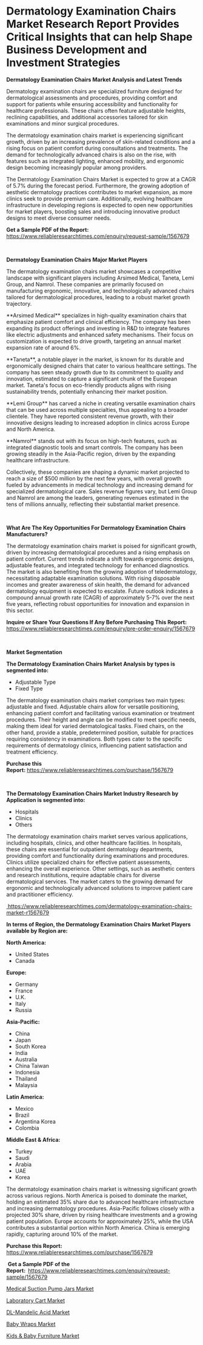 <p><h1>Dermatology Examination Chairs Market Research Report Provides Critical Insights that can help Shape Business Development and Investment Strategies</h1></p><p><strong>Dermatology Examination Chairs Market Analysis and Latest Trends</strong></p>
<p><p>Dermatology examination chairs are specialized furniture designed for dermatological assessments and procedures, providing comfort and support for patients while ensuring accessibility and functionality for healthcare professionals. These chairs often feature adjustable heights, reclining capabilities, and additional accessories tailored for skin examinations and minor surgical procedures. </p><p>The dermatology examination chairs market is experiencing significant growth, driven by an increasing prevalence of skin-related conditions and a rising focus on patient comfort during consultations and treatments. The demand for technologically advanced chairs is also on the rise, with features such as integrated lighting, enhanced mobility, and ergonomic design becoming increasingly popular among providers. </p><p>The Dermatology Examination Chairs Market is expected to grow at a CAGR of 5.7% during the forecast period. Furthermore, the growing adoption of aesthetic dermatology practices contributes to market expansion, as more clinics seek to provide premium care. Additionally, evolving healthcare infrastructure in developing regions is expected to open new opportunities for market players, boosting sales and introducing innovative product designs to meet diverse consumer needs.</p></p>
<p><strong>Get a Sample PDF of the Report:&nbsp;</strong> <a href="https://www.reliableresearchtimes.com/enquiry/request-sample/1567679">https://www.reliableresearchtimes.com/enquiry/request-sample/1567679</a></p>
<p>&nbsp;</p>
<p><strong>Dermatology Examination Chairs Major Market Players</strong></p>
<p><p>The dermatology examination chairs market showcases a competitive landscape with significant players including Arsimed Medical, Taneta, Lemi Group, and Namrol. These companies are primarily focused on manufacturing ergonomic, innovative, and technologically advanced chairs tailored for dermatological procedures, leading to a robust market growth trajectory.</p><p>**Arsimed Medical** specializes in high-quality examination chairs that emphasize patient comfort and clinical efficiency. The company has been expanding its product offerings and investing in R&D to integrate features like electric adjustments and enhanced safety mechanisms. Their focus on customization is expected to drive growth, targeting an annual market expansion rate of around 6%.</p><p>**Taneta**, a notable player in the market, is known for its durable and ergonomically designed chairs that cater to various healthcare settings. The company has seen steady growth due to its commitment to quality and innovation, estimated to capture a significant chunk of the European market. Taneta's focus on eco-friendly products aligns with rising sustainability trends, potentially enhancing their market position.</p><p>**Lemi Group** has carved a niche in creating versatile examination chairs that can be used across multiple specialties, thus appealing to a broader clientele. They have reported consistent revenue growth, with their innovative designs leading to increased adoption in clinics across Europe and North America.</p><p>**Namrol** stands out with its focus on high-tech features, such as integrated diagnostic tools and smart controls. The company has been growing steadily in the Asia-Pacific region, driven by the expanding healthcare infrastructure. </p><p>Collectively, these companies are shaping a dynamic market projected to reach a size of $500 million by the next few years, with overall growth fueled by advancements in medical technology and increasing demand for specialized dermatological care. Sales revenue figures vary, but Lemi Group and Namrol are among the leaders, generating revenues estimated in the tens of millions annually, reflecting their substantial market presence.</p></p>
<p>&nbsp;</p>
<p><strong>What Are The Key Opportunities For Dermatology Examination Chairs Manufacturers?</strong></p>
<p><p>The dermatology examination chairs market is poised for significant growth, driven by increasing dermatological procedures and a rising emphasis on patient comfort. Current trends indicate a shift towards ergonomic designs, adjustable features, and integrated technology for enhanced diagnostics. The market is also benefiting from the growing adoption of teledermatology, necessitating adaptable examination solutions. With rising disposable incomes and greater awareness of skin health, the demand for advanced dermatology equipment is expected to escalate. Future outlook indicates a compound annual growth rate (CAGR) of approximately 5-7% over the next five years, reflecting robust opportunities for innovation and expansion in this sector.</p></p>
<p><strong>Inquire or Share Your Questions If Any Before Purchasing This Report:</strong> <a href="https://www.reliableresearchtimes.com/enquiry/pre-order-enquiry/1567679">https://www.reliableresearchtimes.com/enquiry/pre-order-enquiry/1567679</a></p>
<p>&nbsp;</p>
<p><strong>Market Segmentation</strong></p>
<p><strong>The Dermatology Examination Chairs Market Analysis by types is segmented into:</strong></p>
<p><ul><li>Adjustable Type</li><li>Fixed Type</li></ul></p>
<p><p>The dermatology examination chairs market comprises two main types: adjustable and fixed. Adjustable chairs allow for versatile positioning, enhancing patient comfort and facilitating various examination or treatment procedures. Their height and angle can be modified to meet specific needs, making them ideal for varied dermatological tasks. Fixed chairs, on the other hand, provide a stable, predetermined position, suitable for practices requiring consistency in examinations. Both types cater to the specific requirements of dermatology clinics, influencing patient satisfaction and treatment efficiency.</p></p>
<p><strong>Purchase this Report:&nbsp;</strong><a href="https://www.reliableresearchtimes.com/purchase/1567679">https://www.reliableresearchtimes.com/purchase/1567679</a></p>
<p>&nbsp;</p>
<p><strong>The Dermatology Examination Chairs Market Industry Research by Application is segmented into:</strong></p>
<p><ul><li>Hospitals</li><li>Clinics</li><li>Others</li></ul></p>
<p><p>The dermatology examination chairs market serves various applications, including hospitals, clinics, and other healthcare facilities. In hospitals, these chairs are essential for outpatient dermatology departments, providing comfort and functionality during examinations and procedures. Clinics utilize specialized chairs for effective patient assessments, enhancing the overall experience. Other settings, such as aesthetic centers and research institutions, require adaptable chairs for diverse dermatological services. The market caters to the growing demand for ergonomic and technologically advanced solutions to improve patient care and practitioner efficiency.</p></p>
<p><a href="https://www.reliableresearchtimes.com/dermatology-examination-chairs-market-r1567679">&nbsp;https://www.reliableresearchtimes.com/dermatology-examination-chairs-market-r1567679</a></p>
<p><strong>In terms of Region, the Dermatology Examination Chairs Market Players available by Region are:</strong></p>
<p>
    <p> <strong> North America: </strong>
        <ul>
            <li>United States</li>
            <li>Canada</li>
        </ul>
        </p> 
    <p> <strong> Europe: </strong>
        <ul>
            <li>Germany</li>
            <li>France</li>
            <li>U.K.</li>
            <li>Italy</li>
            <li>Russia</li>
        </ul>
        </p> 
    <p> <strong> Asia-Pacific: </strong>
        <ul>
            <li>China</li>
            <li>Japan</li>
            <li>South Korea</li>
            <li>India</li>
            <li>Australia</li>
            <li>China Taiwan</li>
            <li>Indonesia</li>
            <li>Thailand</li>
            <li>Malaysia</li>
        </ul>
        </p> 
    <p> <strong> Latin America: </strong>
        <ul>
            <li>Mexico</li>
            <li>Brazil</li>
            <li>Argentina Korea</li>
            <li>Colombia</li>
        </ul>
        </p> 
    <p> <strong> Middle East & Africa: </strong>
        <ul>
            <li>Turkey</li>
            <li>Saudi</li>
            <li>Arabia</li>
            <li>UAE</li>
            <li>Korea</li>
        </ul>
    </p>
    </p>
<p><p>The dermatology examination chairs market is witnessing significant growth across various regions. North America is poised to dominate the market, holding an estimated 35% share due to advanced healthcare infrastructure and increasing dermatology procedures. Asia-Pacific follows closely with a projected 30% share, driven by rising healthcare investments and a growing patient population. Europe accounts for approximately 25%, while the USA contributes a substantial portion within North America. China is emerging rapidly, capturing around 10% of the market.</p></p>
<p><strong>Purchase this Report: </strong><a href="https://www.reliableresearchtimes.com/purchase/1567679">https://www.reliableresearchtimes.com/purchase/1567679</a></p>
<p>&nbsp;<strong>Get a Sample PDF of the Report:&nbsp;&nbsp;</strong><a href="https://www.reliableresearchtimes.com/enquiry/request-sample/1567679">https://www.reliableresearchtimes.com/enquiry/request-sample/1567679</a></p>
<p><strong></strong></p>
<p><p><a href="https://medium.com/@zolotuy145/analyzing-medical-suction-pump-jars-market-dynamics-and-growth-drivers-and-forecasted-for-period-9e486a48f679">Medical Suction Pump Jars Market</a></p><p><a href="https://www.linkedin.com/pulse/analyzing-key-drivers-laboratory-cart-market-trends-future-tc1rf?trackingId=m2lzd9iNSSm1X9PfiYjUaw%3D%3D">Laboratory Cart Market</a></p><p><a href="https://medium.com/@zolotuy145/global-dl-mandelic-acid-industry-analysis-share-growth-trends-and-forecast-2024-to-2031-7e68e9f5675c?postPublishedType=repub">DL-Mandelic Acid Market</a></p><p><a href="https://issuu.com/reportprime-2/docs/baby-wraps-market-size-2030.pptx_b1503a85fcd732">Baby Wraps Market</a></p><p><a href="https://issuu.com/reportprime-2/docs/kids-baby-furniture-market-size-203_595880445b3e0a">Kids & Baby Furniture Market</a></p></p>